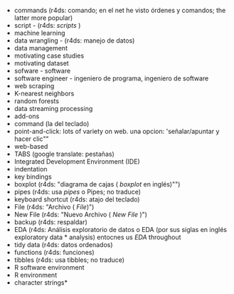 * commands (r4ds: comando; en el net he visto órdenes y comandos; the latter more popular)
* script - (r4ds: _scripts_ )
* machine learning
* data wrangling - (r4ds: manejo de datos)
* data management
* motivating case studies
* motivating dataset
* sofware - software
* software engineer - ingeniero de programa, ingeniero de software
* web scraping
* K-nearest neighbors
* random forests
* data streaming processing
* add-ons
* command (la del teclado)
* point-and-click: lots of variety on web. una opcion: 'señalar/apuntar y hacer clic""
* web-based
* TABS (google translate: pestañas)
* Integrated Development Environment (IDE)
* indentation
* key bindings
* boxplot (r4ds: "diagrama de cajas ( _boxplot_ en inglés)"")
* pipes (r4ds: usa _pipes_ o Pipes; no traduce)
* keyboard shortcut (r4ds: atajo del teclado)
* File (r4ds: "Archivo ( _File_)")
* New File (r4ds: "Nuevo Archivo ( _New File_ )")
* backup  (r4ds: respaldar)
* EDA (r4ds: Análisis exploratorio de datos o EDA (por sus siglas en inglés exploratory data * analysis) entocnes us _EDA_ throughout
* tidy data (r4ds: datos ordenados)
* functions (r4ds: funciones)
* tibbles (r4ds: usa tibbles; no traduce)
* R software environment
* R environment
* character strings* 